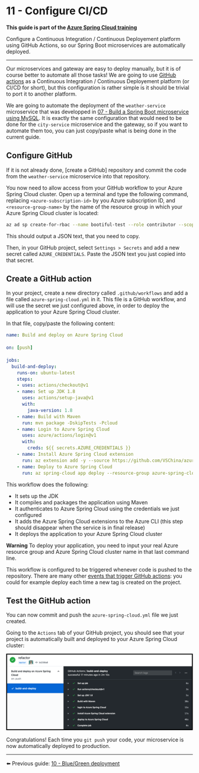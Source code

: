 # 11 - Configure CI/CD

__This guide is part of the [Azure Spring Cloud training](../README.md)__

Configure a Continuous Integration / Continuous Deployement platform using GitHub Actions, so our Spring Boot microservices are automatically deployed.

---

Our microservices and gateway are easy to deploy manually, but it is of course better to automate all those tasks! We are going to use [GitHub actions](https://github.com/features/actions) as a Continuous Integration / Continuous Deployement platform (or CI/CD for short), but this configuration is rather simple is it should be trivial to port it to another platform.

We are going to automate the deployment of the `weather-service` microservice that was developped in [07 - Build a Spring Boot microservice using MySQL](../07-build-a-spring-boot-microservice-using-mysql/README.md). It is exactly the same configuration that would need to be done for the `city-service` microservice and the gateway, so if you want to automate them too, you can just copy/paste what is being done in the current guide.

## Configure GitHub

If it is not already done, [create a GitHub] repository and commit the code from the `weather-service` microservice into that repository.

You now need to allow access from your GitHub workflow to your Azure Spring Cloud cluster. Open up a terminal and type the following command, replacing `<azure-subscription-id>` by you Azure subscription ID, and `<resource-group-name>` by the name of the resource group in which your Azure Spring Cloud cluster is located:

```bash
az ad sp create-for-rbac --name bootiful-test --role contributor --scopes /subscriptions/<azure-subscription-id>/resourceGroups/<resource-group-name> --sdk-auth
```

This should output a JSON text, that you need to copy.

Then, in your GitHub project, select `Settings > Secrets` and add a new secret called `AZURE_CREDENTIALS`. Paste the JSON text you just copied into that secret.

## Create a GitHub action

In your project, create a new directory called `.github/workflows` and add a file called `azure-spring-cloud.yml` in it. This file is a GitHub workflow, and will use the secret we just configured above, in order to deploy the application to your Azure Spring Cloud cluster.

In that file, copy/paste the following content:

```yaml
name: Build and deploy on Azure Spring Cloud

on: [push]

jobs:
  build-and-deploy:
    runs-on: ubuntu-latest
    steps:
    - uses: actions/checkout@v1
    - name: Set up JDK 1.8
      uses: actions/setup-java@v1
      with:
        java-version: 1.8
    - name: Build with Maven
      run: mvn package -DskipTests -Pcloud
    - name: Login to Azure Spring Cloud
      uses: azure/actions/login@v1
      with:
        creds: ${{ secrets.AZURE_CREDENTIALS }}
    - name: Install Azure Spring Cloud extension
      run: az extension add -y --source https://github.com/VSChina/azure-cli-extensions/releases/download/0.4/spring_cloud-0.4.0-py2.py3-none-any.whl
    - name: Deploy to Azure Spring Cloud
      run: az spring-cloud app deploy --resource-group azure-spring-cloud --service azure-spring-cloud-training --name weather-service --jar-path target/demo-0.0.1-SNAPSHOT.jar
```

This workflow does the following:

- It sets up the JDK
- It compiles and packages the application using Maven
- It authenticates to Azure Spring Cloud using the credentials we just configured
- It adds the Azure Spring Cloud extensions to the Azure CLI (this step should disappear when the service is in final release)
- It deploys the application to your Azure Spring Cloud cluster

__Warning__ To deploy your application, you need to input your real Azure resource group and Azure Spring Cloud cluster name in that last command line.

This workflow is configured to be triggered whenever code is pushed to the repository.
There are many other [events that trigger GitHub actions](https://help.github.com/en/articles/events-that-trigger-workflows): you could for example deploy each time a new tag is created on the project.

## Test the GitHub action

You can now commit and push the `azure-spring-cloud.yml` file we just created.

Going to the `Actions` tab of your  GitHub project, you should see that your project is automatically built and deployed to your Azure Spring Cloud cluster:

![GitHub workflow](media/01-github-workflow.png)

Congratulations! Each time you `git push` your code, your microservice is now automatically deployed to production.

---

⬅️ Previous guide:  [10 - Blue/Green deployment](../10-blue-green-deployment/README.md)
